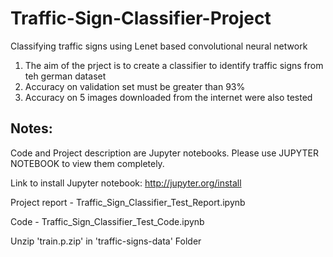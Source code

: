 # Traffic-Sign-Classifier-Project
Classifying traffic signs using Lenet based convolutional neural network

1. The aim of the prject is to create a classifier to identify traffic signs from teh german dataset
2. Accuracy on validation set must be greater than 93%
3. Accuracy on 5 images downloaded from the internet were also tested


## Notes:
Code and Project description are Jupyter notebooks. Please use JUPYTER NOTEBOOK to view them completely.

Link to install Jupyter notebook: http://jupyter.org/install

Project report - Traffic_Sign_Classifier_Test_Report.ipynb

Code - Traffic_Sign_Classifier_Test_Code.ipynb

Unzip 'train.p.zip' in 'traffic-signs-data' Folder
